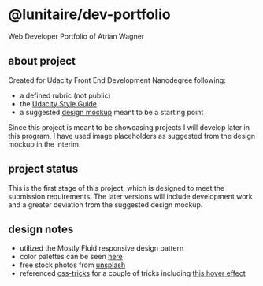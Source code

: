 # @lunitaire/dev-portfolio

Web Developer Portfolio of Atrian Wagner

## about project

Created for Udacity Front End Development Nanodegree following:
- a defined rubric (not public)
- the [Udacity Style Guide](http://udacity.github.io/frontend-nanodegree-styleguide/)
- a suggested [design mockup](https://d17h27t6h515a5.cloudfront.net/topher/2017/November/5a136147_design-mockup-portfolio/design-mockup-portfolio.pdf) meant to be a starting point

Since this project is meant to be showcasing projects I will develop later in this program, I have used image placeholders as suggested from the design mockup in the interim.

## project status

This is the first stage of this project, which is designed to meet the submission requirements. The later versions will include development work and a greater deviation from the suggested design mockup.

## design notes

- utilized the Mostly Fluid responsive design pattern
- color palettes can be seen [here](https://coolors.co/u/lunitaire)
- free stock photos from [unsplash](https://unsplash.com/collections/4798876/hello-world)
- referenced [css-tricks](https://css-tricks.com) for a couple of tricks including [this hover effect](https://css-tricks.com/having-fun-with-link-hover-effects/)
